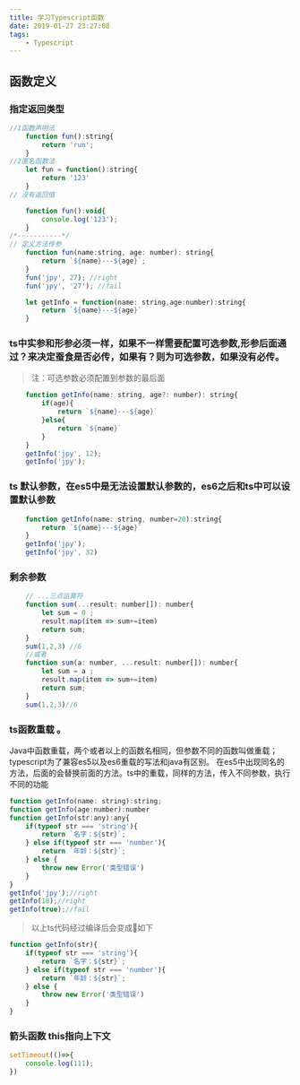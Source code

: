 ```yaml
---
title: 学习Typescript函数
date: 2019-01-27 23:27:08
tags:
    - Typescript
---
```


## 函数定义 

### 指定返回类型
```js
//1函数声明法
    function fun():string{
        return 'run';
    }
//2匿名函数法
    let fun = function():string{
        return '123'
    }
// 没有返回值

    function fun():void{
        console.log('123');
    }
/*-----------*/
// 定义方法传参
    function fun(name:string, age: number): string{
        return `${name}---${age}`;
    }
    fun('jpy', 27); //right
    fun('jpy', '27'); //fail

    let getInfo = function(name: string,age:number):string{
        return `${name}---${age}`
    }

```
### ts中实参和形参必须一样，如果不一样需要配置可选参数,形参后面通过？来决定蚕食是否必传，如果有？则为可选参数，如果没有必传。
> 注：可选参数必须配置到参数的最后面

```js
    function getInfo(name: string, age?: number): string{
        if(age){
            return `${name}---${age}`
        }else{
            return `${name}`
        }
    }
    getInfo('jpy', 12);
    getInfo('jpy');
```
<!--more-->
### ts 默认参数，在es5中是无法设置默认参数的，es6之后和ts中可以设置默认参数

```js
    function getInfo(name: string, number=20):string{
        return `${name}---${age}`
    }
    getInfo('jpy');
    getInfo('jpy', 32)
```

### 剩余参数
```js
    // ...三点运算符
    function sum(...result: number[]): number{
        let sum = 0 ;
        result.map(item => sum+=item)
        return sum;
    }
    sum(1,2,3) //6
    //或者
    function sum(a: number, ...result: number[]): number{
        let sum = a ;
        result.map(item => sum+=item)
        return sum;
    }
    sum(1,2,3)//6
```

### ts函数重载 。
Java中函数重载，两个或者以上的函数名相同，但参数不同的函数叫做重载；typescript为了兼容es5以及es6重载的写法和java有区别。 在es5中出现同名的方法，后面的会替换前面的方法。ts中的重载，同样的方法，传入不同参数，执行不同的功能
```js
function getInfo(name: string):string;
function getInfo(age:number):number
function getInfo(str:any):any{
    if(typeof str === 'string'){
        return `名字：${str}`;
    } else if(typeof str === 'number'){
        return `年龄：${str}`;
    } else {
        throw new Error('类型错误')
    }
}
getInfo('jpy');//right
getInfo(18);//right
getInfo(true);//fail


```
> 以上ts代码经过编译后会变成如下

```js
function getInfo(str){
    if(typeof str === 'string'){
        return `名字：${str}`;
    } else if(typeof str === 'number'){
        return `年龄：${str}`;
    } else {
        throw new Error('类型错误')
    }
}
```


### 箭头函数 this指向上下文

```js
setTimeout(()=>{
    console.log(111);
})
```